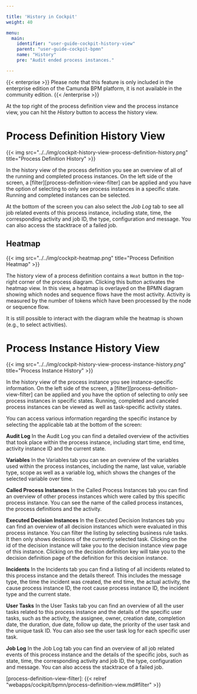 ```yaml
---

title: 'History in Cockpit'
weight: 40

menu:
  main:
    identifier: "user-guide-cockpit-history-view"
    parent: "user-guide-cockpit-bpmn"
    name: "History"
    pre: "Audit ended process instances."

---
```



{{< enterprise >}}
Please note that this feature is only included in the enterprise edition of the Camunda BPM platform, it is not available in the community edition.
{{< /enterprise >}}

At the top right of the process definition view and the process instance view, you can hit the _History_ button to access the history view.


# Process Definition History View

{{< img src="../../img/cockpit-history-view-process-definition-history.png" title="Process Definition History" >}}

In the history view of the process definition you see an overview of all of the running and completed process instances. On the left side of the screen, a [filter][process-definition-view-filter] can be applied and you have the option of selecting to only see process instances in a specific state. Running and completed instances can be selected.

At the bottom of the screen you can also select the _Job Log_ tab to see all job related events of this process instance, including state, time, the corresponding activity and job ID, the type, configuration and message. You can also access the stacktrace of a failed job.

## Heatmap

{{< img src="../../img/cockpit-heatmap.png" title="Process Definition Heatmap" >}}

The history view of a process definition contains a `Heat` button in the top-right corner of the process diagram. Clicking this button activates the heatmap view. In this view, a heatmap is overlayed on the BPMN diagram showing which nodes and sequence flows have the most activity. Activity is measured by the number of tokens which have been processed by the node or sequence flow.

It is still possible to interact with the diagram while the heatmap is shown (e.g., to select activities).


# Process Instance History View

{{< img src="../../img/cockpit-history-view-process-instance-history.png" title="Process Instance History" >}}

In the history view of the process instance you see instance-specific information. On the left side of the screen, a [filter][process-definition-view-filter] can be applied and you have the option of selecting to only see process instances in specific states. Running, completed and canceled process instances can be viewed as well as task-specific activity states.

You can access various information regarding the specific instance by selecting the applicable tab at the bottom of the screen:

**Audit Log**
In the Audit Log you can find a detailed overview of the activities that took place within the process instance, including start time, end time, activity instance ID and the current state.

**Variables**
In the Variables tab you can see an overview of the variables used within the process instances, including the name, last value, variable type, scope as well as a variable log, which shows the changes of the selected variable over time.

**Called Process Instances**
In the Called Process Instances tab you can find an overview of other process instances which were called by this specific process instance. You can see the name of the called process instances, the process definitions and the activity.

**Executed Decision Instances**
In the Executed Decision Instances tab you can find an overview of all decision instances which were evaluated in this process instance. You can filter the listing by selecting business rule tasks. It then only shows decisions of the currently selected task. Clicking on the id of the decision instance will take you to the decision instance view page of this instance. Clicking on the decision definition key will take you to the decision definition page of the definition for this decision instance.

**Incidents**
In the Incidents tab you can find a listing of all incidents related to this process instance and the details thereof. This includes the message type, the time the incident was created, the end time, the actual activity, the cause process instance ID, the root cause process instance ID, the incident type and the current state.

**User Tasks**
In the User Tasks tab you can find an overview of all the user tasks related to this process instance and the details of the specific user tasks, such as the activity, the assignee, owner, creation date, completion date, the duration, due date, follow up date, the priority of the user task and the unique task ID. You can also see the user task log for each specific user task.

**Job Log**
In the Job Log tab you can find an overview of all job related events of this process instance and the details of the specific jobs, such as state, time, the corresponding activity and job ID, the type, configuration and message. You can also access the stacktrace of a failed job.


[process-definition-view-filter]: {{< relref "webapps/cockpit/bpmn/process-definition-view.md#filter" >}}
